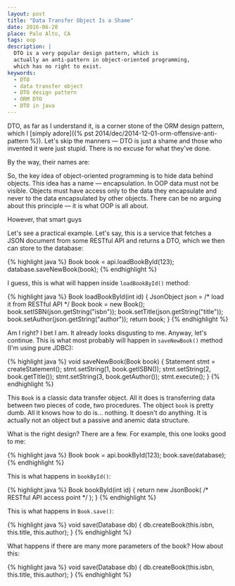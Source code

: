 ```yaml
---
layout: post
title: "Data Transfer Object Is a Shame"
date: 2016-06-20
place: Palo Alto, CA
tags: oop
description: |
  DTO is a very popular design pattern, which is
  actually an anti-pattern in object-oriented programming,
  which has no right to exist.
keywords:
  - DTO
  - data transfer object
  - DTO design pattern
  - ORM DTO
  - DTO in java
---
```


DTO, as far as I understand it, is a corner stone of the ORM design pattern,
which I [simply adore]({% pst 2014/dec/2014-12-01-orm-offensive-anti-pattern %}).
Let's skip the manners &mdash; DTO is just a shame and those who invented
it were just stupid. There is no excuse for what they've done.

<!--more-->

By the way, their names are:

So, the key idea of object-oriented programming is to hide data
behind objects. This idea has a name &mdash; encapsulation. In OOP data
must not be visible. Objects must have access only to the data they
encapsulate and never to the data encapsulated by other objects. There
can be no arguing about this principle &mdash; it is what OOP is all about.

However, that smart guys

Let's see a practical example. Let's say, this is a service that fetches
a JSON document from some RESTful API and returns a DTO, which we then
can store to the database:

{% highlight java %}
Book book = api.loadBookById(123);
database.saveNewBook(book);
{% endhighlight %}

I guess, this is what will happen inside `loadBookById()` method:

{% highlight java %}
Book loadBookById(int id) {
  JsonObject json = /* load it from RESTful API */
  Book book = new Book();
  book.setISBN(json.getString("isbn"));
  book.setTitle(json.getString("title"));
  book.setAuthor(json.getString("author"));
  return book;
}
{% endhighlight %}

Am I right? I bet I am. It already looks disgusting to me. Anyway, let's
continue. This is what most probably will happen in `saveNewBook()` method
(I'm using pure JDBC):

{% highlight java %}
void saveNewBook(Book book) {
  Statement stmt = createStatement();
  stmt.setString(1, book.getISBN());
  stmt.setString(2, book.getTitle());
  stmt.setString(3, book.getAuthor());
  stmt.execute();
}
{% endhighlight %}

This `Book` is a classic data transfer object. All it does is transferring
data between two pieces of code, two procedures. The object `book` is pretty
dumb. All it knows how to do is... nothing. It doesn't do anything. It is
actually not an object but a passive and anemic data structure.

What is the right design? There are a few. For example, this one looks
good to me:

{% highlight java %}
Book book = api.bookById(123);
book.save(database);
{% endhighlight %}

This is what happens in `bookById()`:

{% highlight java %}
Book bookById(int id) {
  return new JsonBook(
    /* RESTful API access point */
  );
}
{% endhighlight %}

This is what happens in `Book.save()`:

{% highlight java %}
void save(Database db) {
  db.createBook(this.isbn, this.title, this.author);
}
{% endhighlight %}

What happens if there are many more parameters of the book? How about this:

{% highlight java %}
void save(Database db) {
  db.createBook(this.isbn, this.title, this.author);
}
{% endhighlight %}

